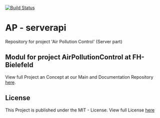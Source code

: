 [![Build Status](https://travis-ci.com/Frevert/serverapc.svg?branch=master)](https://travis-ci.com/Frevert/serverapc)

# AP - serverapi
Repository for project 'Air Pollution Control' (Server part)

## Modul for project AirPollutionControl at FH-Bielefeld

View full Project an Concept at our Main and Documentation Repository [here](https://github.com/sweigel1/RichClientApplicationDevelopment).

## License

This Project is published under the MIT - License.
View full License [here](https://github.com/ghaake/apc-pouchdb/blob/master/LICENSE)
